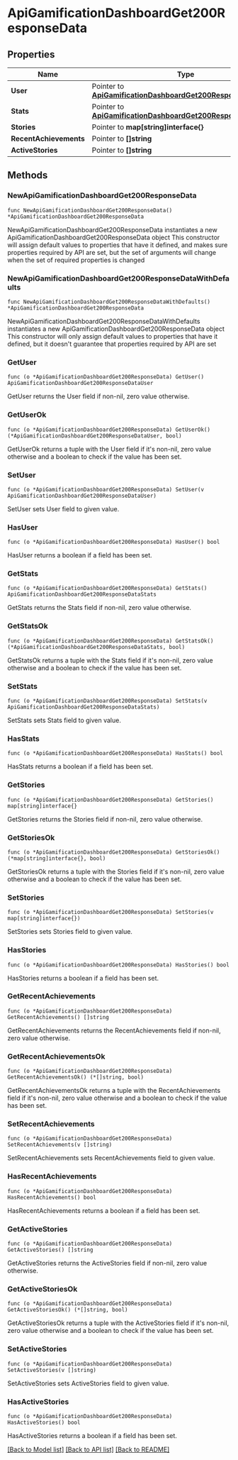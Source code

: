 # ApiGamificationDashboardGet200ResponseData

## Properties

Name | Type | Description | Notes
------------ | ------------- | ------------- | -------------
**User** | Pointer to [**ApiGamificationDashboardGet200ResponseDataUser**](ApiGamificationDashboardGet200ResponseDataUser.md) |  | [optional] 
**Stats** | Pointer to [**ApiGamificationDashboardGet200ResponseDataStats**](ApiGamificationDashboardGet200ResponseDataStats.md) |  | [optional] 
**Stories** | Pointer to **map[string]interface{}** |  | [optional] 
**RecentAchievements** | Pointer to **[]string** |  | [optional] 
**ActiveStories** | Pointer to **[]string** |  | [optional] 

## Methods

### NewApiGamificationDashboardGet200ResponseData

`func NewApiGamificationDashboardGet200ResponseData() *ApiGamificationDashboardGet200ResponseData`

NewApiGamificationDashboardGet200ResponseData instantiates a new ApiGamificationDashboardGet200ResponseData object
This constructor will assign default values to properties that have it defined,
and makes sure properties required by API are set, but the set of arguments
will change when the set of required properties is changed

### NewApiGamificationDashboardGet200ResponseDataWithDefaults

`func NewApiGamificationDashboardGet200ResponseDataWithDefaults() *ApiGamificationDashboardGet200ResponseData`

NewApiGamificationDashboardGet200ResponseDataWithDefaults instantiates a new ApiGamificationDashboardGet200ResponseData object
This constructor will only assign default values to properties that have it defined,
but it doesn't guarantee that properties required by API are set

### GetUser

`func (o *ApiGamificationDashboardGet200ResponseData) GetUser() ApiGamificationDashboardGet200ResponseDataUser`

GetUser returns the User field if non-nil, zero value otherwise.

### GetUserOk

`func (o *ApiGamificationDashboardGet200ResponseData) GetUserOk() (*ApiGamificationDashboardGet200ResponseDataUser, bool)`

GetUserOk returns a tuple with the User field if it's non-nil, zero value otherwise
and a boolean to check if the value has been set.

### SetUser

`func (o *ApiGamificationDashboardGet200ResponseData) SetUser(v ApiGamificationDashboardGet200ResponseDataUser)`

SetUser sets User field to given value.

### HasUser

`func (o *ApiGamificationDashboardGet200ResponseData) HasUser() bool`

HasUser returns a boolean if a field has been set.

### GetStats

`func (o *ApiGamificationDashboardGet200ResponseData) GetStats() ApiGamificationDashboardGet200ResponseDataStats`

GetStats returns the Stats field if non-nil, zero value otherwise.

### GetStatsOk

`func (o *ApiGamificationDashboardGet200ResponseData) GetStatsOk() (*ApiGamificationDashboardGet200ResponseDataStats, bool)`

GetStatsOk returns a tuple with the Stats field if it's non-nil, zero value otherwise
and a boolean to check if the value has been set.

### SetStats

`func (o *ApiGamificationDashboardGet200ResponseData) SetStats(v ApiGamificationDashboardGet200ResponseDataStats)`

SetStats sets Stats field to given value.

### HasStats

`func (o *ApiGamificationDashboardGet200ResponseData) HasStats() bool`

HasStats returns a boolean if a field has been set.

### GetStories

`func (o *ApiGamificationDashboardGet200ResponseData) GetStories() map[string]interface{}`

GetStories returns the Stories field if non-nil, zero value otherwise.

### GetStoriesOk

`func (o *ApiGamificationDashboardGet200ResponseData) GetStoriesOk() (*map[string]interface{}, bool)`

GetStoriesOk returns a tuple with the Stories field if it's non-nil, zero value otherwise
and a boolean to check if the value has been set.

### SetStories

`func (o *ApiGamificationDashboardGet200ResponseData) SetStories(v map[string]interface{})`

SetStories sets Stories field to given value.

### HasStories

`func (o *ApiGamificationDashboardGet200ResponseData) HasStories() bool`

HasStories returns a boolean if a field has been set.

### GetRecentAchievements

`func (o *ApiGamificationDashboardGet200ResponseData) GetRecentAchievements() []string`

GetRecentAchievements returns the RecentAchievements field if non-nil, zero value otherwise.

### GetRecentAchievementsOk

`func (o *ApiGamificationDashboardGet200ResponseData) GetRecentAchievementsOk() (*[]string, bool)`

GetRecentAchievementsOk returns a tuple with the RecentAchievements field if it's non-nil, zero value otherwise
and a boolean to check if the value has been set.

### SetRecentAchievements

`func (o *ApiGamificationDashboardGet200ResponseData) SetRecentAchievements(v []string)`

SetRecentAchievements sets RecentAchievements field to given value.

### HasRecentAchievements

`func (o *ApiGamificationDashboardGet200ResponseData) HasRecentAchievements() bool`

HasRecentAchievements returns a boolean if a field has been set.

### GetActiveStories

`func (o *ApiGamificationDashboardGet200ResponseData) GetActiveStories() []string`

GetActiveStories returns the ActiveStories field if non-nil, zero value otherwise.

### GetActiveStoriesOk

`func (o *ApiGamificationDashboardGet200ResponseData) GetActiveStoriesOk() (*[]string, bool)`

GetActiveStoriesOk returns a tuple with the ActiveStories field if it's non-nil, zero value otherwise
and a boolean to check if the value has been set.

### SetActiveStories

`func (o *ApiGamificationDashboardGet200ResponseData) SetActiveStories(v []string)`

SetActiveStories sets ActiveStories field to given value.

### HasActiveStories

`func (o *ApiGamificationDashboardGet200ResponseData) HasActiveStories() bool`

HasActiveStories returns a boolean if a field has been set.


[[Back to Model list]](../README.md#documentation-for-models) [[Back to API list]](../README.md#documentation-for-api-endpoints) [[Back to README]](../README.md)


